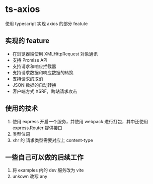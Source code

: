 # ts-axios

使用 typescript 实现 axios 的部分 featute

## 实现的 feature

- 在浏览器端使用 XMLHttpRequest 对象通讯
- 支持 Promise API
- 支持请求和响应拦截器
- 支持请求数据和响应数据的转换
- 支持请求的取消
- JSON 数据的自动转换
- 客户端方式 XSRF，跨站请求攻击

## 使用的技术

1. 使用 express 开启一个服务，并使用 webpack 进行打包，其中还使用 express.Router 提供接口
2. 类型位词
3. xhr 的 请求类型需要对应上 content-type

## 一些自己可以做的后续工作

1. 将 examples 内的 dev 服务改为 vite
2. unkown 改写 any
